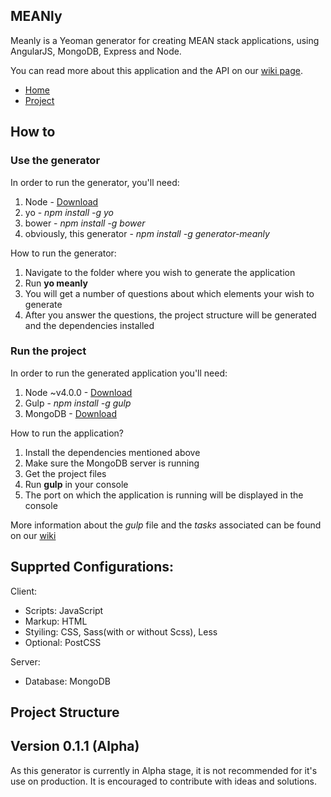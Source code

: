 ## MEANly

Meanly is a Yeoman generator for creating MEAN stack applications, using AngularJS, MongoDB, Express and Node.

You can read more about this application and the API on our [wiki page](https://github.com/bogdandorca/generator-meanly/wiki).

* [Home](https://github.com/bogdandorca/generator-meanly/wiki)
* [Project](https://github.com/bogdandorca/generator-meanly/wiki/Project)

## How to

### Use the generator

In order to run the generator, you'll need:
 1. Node - [Download](https://nodejs.org)
 2. yo - *npm install -g yo*
 3. bower - *npm install -g bower*
 4. obviously, this generator - *npm install -g generator-meanly*

How to run the generator:
 1. Navigate to the folder where you wish to generate the application
 2. Run **yo meanly**
 3. You will get a number of questions about which elements your wish to generate
 4. After you answer the questions, the project structure will be generated and the dependencies installed

### Run the project

In order to run the generated application you'll need:
 1. Node ~v4.0.0 - [Download](https://nodejs.org)
 2. Gulp - *npm install -g gulp*
 3. MongoDB - [Download](https://mongodb.org)

How to run the application?
 1. Install the dependencies mentioned above
 2. Make sure the MongoDB server is running
 3. Get the project files
 4. Run **gulp** in your console
 5. The port on which the application is running will be displayed in the console

More information about the *gulp* file and the *tasks* associated can be found on our [wiki](https://github.com/bogdandorca/generator-meanly/wiki/Project)

## Supprted Configurations:

Client:
 - Scripts: JavaScript
 - Markup: HTML
 - Styiling: CSS, Sass(with or without Scss), Less
 - Optional: PostCSS

Server:
 - Database: MongoDB

## Project Structure

## Version 0.1.1 (Alpha)

As this generator is currently in Alpha stage, it is not recommended for it's use on production.
It is encouraged to contribute with ideas and solutions.
